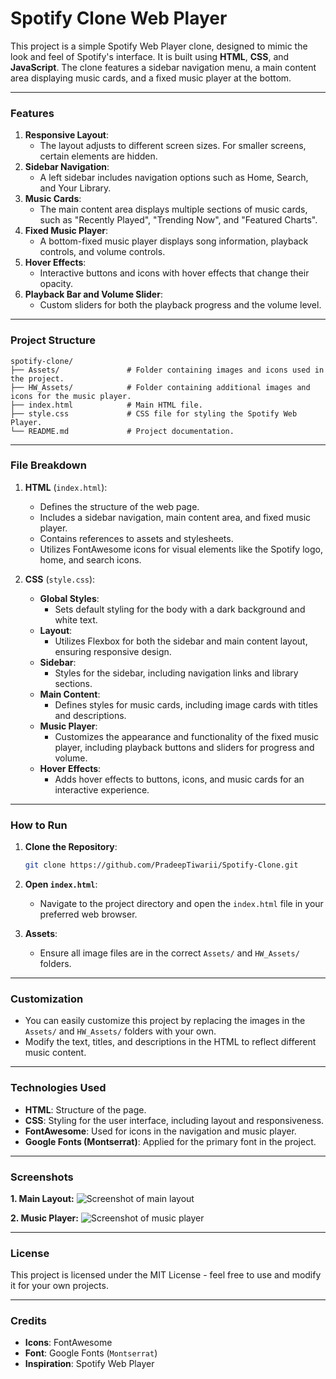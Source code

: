 # Spotify Clone Web Player

This project is a simple Spotify Web Player clone, designed to mimic the look and feel of Spotify's interface. It is built using **HTML**, **CSS**, and **JavaScript**. The clone features a sidebar navigation menu, a main content area displaying music cards, and a fixed music player at the bottom.

---

### Features
1. **Responsive Layout**:
    - The layout adjusts to different screen sizes. For smaller screens, certain elements are hidden.
2. **Sidebar Navigation**:
    - A left sidebar includes navigation options such as Home, Search, and Your Library.
3. **Music Cards**:
    - The main content area displays multiple sections of music cards, such as "Recently Played", "Trending Now", and "Featured Charts".
4. **Fixed Music Player**:
    - A bottom-fixed music player displays song information, playback controls, and volume controls.
5. **Hover Effects**:
    - Interactive buttons and icons with hover effects that change their opacity.
6. **Playback Bar and Volume Slider**:
    - Custom sliders for both the playback progress and the volume level.

---

### Project Structure

```
spotify-clone/
├── Assets/               # Folder containing images and icons used in the project.
├── HW_Assets/            # Folder containing additional images and icons for the music player.
├── index.html            # Main HTML file.
├── style.css             # CSS file for styling the Spotify Web Player.
└── README.md             # Project documentation.
```

---

### File Breakdown

1. **HTML** (`index.html`):
    - Defines the structure of the web page.
    - Includes a sidebar navigation, main content area, and fixed music player.
    - Contains references to assets and stylesheets.
    - Utilizes FontAwesome icons for visual elements like the Spotify logo, home, and search icons.

2. **CSS** (`style.css`):
    - **Global Styles**:
        - Sets default styling for the body with a dark background and white text.
    - **Layout**:
        - Utilizes Flexbox for both the sidebar and main content layout, ensuring responsive design.
    - **Sidebar**:
        - Styles for the sidebar, including navigation links and library sections.
    - **Main Content**:
        - Defines styles for music cards, including image cards with titles and descriptions.
    - **Music Player**:
        - Customizes the appearance and functionality of the fixed music player, including playback buttons and sliders for progress and volume.
    - **Hover Effects**:
        - Adds hover effects to buttons, icons, and music cards for an interactive experience.

---

### How to Run

1. **Clone the Repository**:
   ```bash
   git clone https://github.com/PradeepTiwarii/Spotify-Clone.git
   ```

2. **Open `index.html`**:
   - Navigate to the project directory and open the `index.html` file in your preferred web browser.
   
3. **Assets**:
   - Ensure all image files are in the correct `Assets/` and `HW_Assets/` folders.

---

### Customization

- You can easily customize this project by replacing the images in the `Assets/` and `HW_Assets/` folders with your own.
- Modify the text, titles, and descriptions in the HTML to reflect different music content.

---

### Technologies Used

- **HTML**: Structure of the page.
- **CSS**: Styling for the user interface, including layout and responsiveness.
- **FontAwesome**: Used for icons in the navigation and music player.
- **Google Fonts (Montserrat)**: Applied for the primary font in the project.

---

### Screenshots

**1. Main Layout:**
![Screenshot of main layout](./Assets/screenshot_main.png)

**2. Music Player:**
![Screenshot of music player](./Assets/screenshot_player.png)

---

### License

This project is licensed under the MIT License - feel free to use and modify it for your own projects.

---

### Credits

- **Icons**: FontAwesome
- **Font**: Google Fonts (`Montserrat`)
- **Inspiration**: Spotify Web Player
